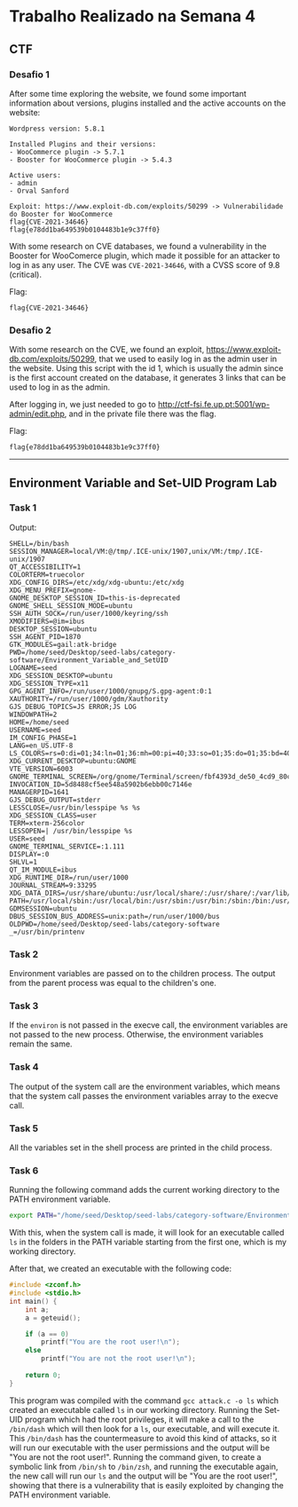 # Trabalho Realizado na Semana 4

## CTF

### Desafio 1

After some time exploring the website, we found some important information about versions, plugins installed and the active accounts on the website:

```
Wordpress version: 5.8.1

Installed Plugins and their versions:
- WooCommerce plugin -> 5.7.1
- Booster for WooCommerce plugin -> 5.4.3

Active users:
- admin
- Orval Sanford

Exploit: https://www.exploit-db.com/exploits/50299 -> Vulnerabilidade do Booster for WooCommerce
flag{CVE-2021-34646}
flag{e78dd1ba649539b0104483b1e9c37ff0}
```

With some research on CVE databases, we found a vulnerability in the Booster for WooComerce plugin, which made it possible for an attacker to log in as any user. The CVE was `CVE-2021-34646`, with a CVSS score of 9.8 (critical).

Flag:
```
flag{CVE-2021-34646}
```

### Desafio 2

With some research on the CVE, we found an exploit, https://www.exploit-db.com/exploits/50299, that we used to easily log in as the admin user in the website. Using this script with the id 1, which is usually the admin since is the first account created on the database, it generates 3 links that can be used to log in as the admin.

After logging in, we just needed to go to http://ctf-fsi.fe.up.pt:5001/wp-admin/edit.php, and in the private file there was the flag.

Flag:
```
flag{e78dd1ba649539b0104483b1e9c37ff0}
```

---

## Environment Variable and Set-UID Program Lab

### Task 1

Output:
```
SHELL=/bin/bash
SESSION_MANAGER=local/VM:@/tmp/.ICE-unix/1907,unix/VM:/tmp/.ICE-unix/1907
QT_ACCESSIBILITY=1
COLORTERM=truecolor
XDG_CONFIG_DIRS=/etc/xdg/xdg-ubuntu:/etc/xdg
XDG_MENU_PREFIX=gnome-
GNOME_DESKTOP_SESSION_ID=this-is-deprecated
GNOME_SHELL_SESSION_MODE=ubuntu
SSH_AUTH_SOCK=/run/user/1000/keyring/ssh
XMODIFIERS=@im=ibus
DESKTOP_SESSION=ubuntu
SSH_AGENT_PID=1870
GTK_MODULES=gail:atk-bridge
PWD=/home/seed/Desktop/seed-labs/category-software/Environment_Variable_and_SetUID
LOGNAME=seed
XDG_SESSION_DESKTOP=ubuntu
XDG_SESSION_TYPE=x11
GPG_AGENT_INFO=/run/user/1000/gnupg/S.gpg-agent:0:1
XAUTHORITY=/run/user/1000/gdm/Xauthority
GJS_DEBUG_TOPICS=JS ERROR;JS LOG
WINDOWPATH=2
HOME=/home/seed
USERNAME=seed
IM_CONFIG_PHASE=1
LANG=en_US.UTF-8
LS_COLORS=rs=0:di=01;34:ln=01;36:mh=00:pi=40;33:so=01;35:do=01;35:bd=40;33;01:cd=40;33;01:or=40;31;01:mi=00:su=37;41:sg=30;43:ca=30;41:tw=30;42:ow=34;42:st=37;44:ex=01;32:*.tar=01;31:*.tgz=01;31:*.arc=01;31:*.arj=01;31:*.taz=01;31:*.lha=01;31:*.lz4=01;31:*.lzh=01;31:*.lzma=01;31:*.tlz=01;31:*.txz=01;31:*.tzo=01;31:*.t7z=01;31:*.zip=01;31:*.z=01;31:*.dz=01;31:*.gz=01;31:*.lrz=01;31:*.lz=01;31:*.lzo=01;31:*.xz=01;31:*.zst=01;31:*.tzst=01;31:*.bz2=01;31:*.bz=01;31:*.tbz=01;31:*.tbz2=01;31:*.tz=01;31:*.deb=01;31:*.rpm=01;31:*.jar=01;31:*.war=01;31:*.ear=01;31:*.sar=01;31:*.rar=01;31:*.alz=01;31:*.ace=01;31:*.zoo=01;31:*.cpio=01;31:*.7z=01;31:*.rz=01;31:*.cab=01;31:*.wim=01;31:*.swm=01;31:*.dwm=01;31:*.esd=01;31:*.jpg=01;35:*.jpeg=01;35:*.mjpg=01;35:*.mjpeg=01;35:*.gif=01;35:*.bmp=01;35:*.pbm=01;35:*.pgm=01;35:*.ppm=01;35:*.tga=01;35:*.xbm=01;35:*.xpm=01;35:*.tif=01;35:*.tiff=01;35:*.png=01;35:*.svg=01;35:*.svgz=01;35:*.mng=01;35:*.pcx=01;35:*.mov=01;35:*.mpg=01;35:*.mpeg=01;35:*.m2v=01;35:*.mkv=01;35:*.webm=01;35:*.ogm=01;35:*.mp4=01;35:*.m4v=01;35:*.mp4v=01;35:*.vob=01;35:*.qt=01;35:*.nuv=01;35:*.wmv=01;35:*.asf=01;35:*.rm=01;35:*.rmvb=01;35:*.flc=01;35:*.avi=01;35:*.fli=01;35:*.flv=01;35:*.gl=01;35:*.dl=01;35:*.xcf=01;35:*.xwd=01;35:*.yuv=01;35:*.cgm=01;35:*.emf=01;35:*.ogv=01;35:*.ogx=01;35:*.aac=00;36:*.au=00;36:*.flac=00;36:*.m4a=00;36:*.mid=00;36:*.midi=00;36:*.mka=00;36:*.mp3=00;36:*.mpc=00;36:*.ogg=00;36:*.ra=00;36:*.wav=00;36:*.oga=00;36:*.opus=00;36:*.spx=00;36:*.xspf=00;36:
XDG_CURRENT_DESKTOP=ubuntu:GNOME
VTE_VERSION=6003
GNOME_TERMINAL_SCREEN=/org/gnome/Terminal/screen/fbf4393d_de50_4cd9_80ca_fde7c269b52d
INVOCATION_ID=5d8488cf5ee548a5902b6ebb00c7146e
MANAGERPID=1641
GJS_DEBUG_OUTPUT=stderr
LESSCLOSE=/usr/bin/lesspipe %s %s
XDG_SESSION_CLASS=user
TERM=xterm-256color
LESSOPEN=| /usr/bin/lesspipe %s
USER=seed
GNOME_TERMINAL_SERVICE=:1.111
DISPLAY=:0
SHLVL=1
QT_IM_MODULE=ibus
XDG_RUNTIME_DIR=/run/user/1000
JOURNAL_STREAM=9:33295
XDG_DATA_DIRS=/usr/share/ubuntu:/usr/local/share/:/usr/share/:/var/lib/snapd/desktop
PATH=/usr/local/sbin:/usr/local/bin:/usr/sbin:/usr/bin:/sbin:/bin:/usr/games:/usr/local/games:/snap/bin:.
GDMSESSION=ubuntu
DBUS_SESSION_BUS_ADDRESS=unix:path=/run/user/1000/bus
OLDPWD=/home/seed/Desktop/seed-labs/category-software
_=/usr/bin/printenv
```

### Task 2

Environment variables are passed on to the children process. The output from the parent process was equal to the children's one.

### Task 3

If the `environ` is not passed in the execve call, the environment variables are not passed to the new process. Otherwise, the environment variables remain the same.

### Task 4

The output of the system call are the environment variables, which means that the system call passes the environment variables array to the execve call.

### Task 5

All the variables set in the shell process are printed in the child process.

### Task 6

Running the following command adds the current working directory to the PATH environment variable.

```bash
export PATH="/home/seed/Desktop/seed-labs/category-software/Environment_Variable_and_SetUID/Labsetup/:/usr/local/sbin:/usr/local/bin:/usr/sbin:/usr/bin:/sbin:/bin:/usr/games:/usr/local/games:/snap/bin:."
```

With this, when the system call is made, it will look for an executable called `ls` in the folders in the PATH variable starting from the first one, which is my working directory.

After that, we created an executable with the following code:

```c
#include <zconf.h>
#include <stdio.h>
int main() {
    int a;
    a = geteuid();

    if (a == 0)
        printf("You are the root user!\n");
    else
        printf("You are not the root user!\n");
    
    return 0;
}
```

This program was compiled with the command `gcc attack.c -o ls` which created an executable called `ls` in our working directory. Running the Set-UID program which had the root privileges, it will make a call to the `/bin/dash` which will then look for a `ls`, our executable, and will execute it. This `/bin/dash` has the countermeasure to avoid this kind of attacks, so it will run our executable with the user permissions and the output will be "You are not the root user!". Running the command given, to create a symbolic link from `/bin/sh` to `/bin/zsh`, and running the executable again, the new call will run our `ls` and the output will be "You are the root user!", showing that there is a vulnerability that is easily exploited by changing the PATH environment variable. 


